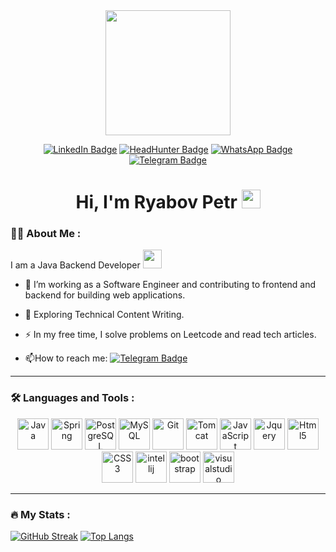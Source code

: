 
<div id="header" align="center">
  <img src="https://media.giphy.com/media/JU7wXXaDEsy7YzO0sI/giphy.gif" width="200"/>
  <p></p>
  
  <div id="badges">
    <a href="#"><img src="https://img.shields.io/badge/LinkedIn-blue?style=for-the-badge&logo=linkedin&logoColor=white" alt="LinkedIn Badge"/></a>
    <a href="#"><img src="https://img.shields.io/badge/HeadHunter-red?style=for-the-badge" alt="HeadHunter Badge"/></a>
    <a href="https://wa.me/79231040250"><img src="https://img.shields.io/badge/WhatsApp-neongreen?style=for-the-badge&logo=whatsapp&logoColor=white" alt="WhatsApp Badge"/></a>
    <a href="https://t.me/moi_dom_gorit"><img src="https://img.shields.io/badge/Telegram-blue?style=for-the-badge&logo=telegram&logoColor=white" alt="Telegram Badge"/></a>
  </div>

  <h1>
    Hi, I'm Ryabov Petr
    <img src="https://media.giphy.com/media/hvRJCLFzcasrR4ia7z/giphy.gif" width="30px"/>
  </h1>
</div>

### :man_technologist: About Me :
I am a Java Backend Developer <img src="https://media.giphy.com/media/WUlplcMpOCEmTGBtBW/giphy.gif" width="30">

- :telescope: I’m working as a Software Engineer and contributing to frontend and backend for building web applications.

- :seedling: Exploring Technical Content Writing.

- :zap: In my free time, I solve problems on Leetcode and read tech articles.

- :mailbox:How to reach me: [![Telegram Badge](https://img.shields.io/badge/RyabovPetr-blue?style=flat&logo=Telegram&logoColor=white)](https://t.me/moi_dom_gorit)

---

### :hammer_and_wrench: Languages and Tools :

<div align="center" dir="auto">
  <a target="_blank"><img height="50" title="Java" alt="Java" src="https://cdn.jsdelivr.net/gh/devicons/devicon/icons/java/java-original-wordmark.svg"></a>
  <a target="_blank"><img height="50" title="Spring" alt="Spring" src="https://cdn.jsdelivr.net/gh/devicons/devicon/icons/spring/spring-original-wordmark.svg"></a>
  <a target="_blank"><img height="50" title="PostgreSQL" alt="PostgreSQL" src="https://cdn.jsdelivr.net/gh/devicons/devicon/icons/postgresql/postgresql-original-wordmark.svg"></a>
  <a target="_blank"><img height="50" title="MySQL" alt="MySQL" src="https://cdn.jsdelivr.net/gh/devicons/devicon/icons/mysql/mysql-original-wordmark.svg"></a>
  <a target="_blank"><img height="50" title="Git" alt="Git" src="https://cdn.jsdelivr.net/gh/devicons/devicon/icons/git/git-original-wordmark.svg"></a>
  <a target="_blank"><img height="50" title="Tomcat" alt="Tomcat" src="https://cdn.jsdelivr.net/gh/devicons/devicon/icons/tomcat/tomcat-original-wordmark.svg"></a>
  <a target="_blank"><img height="50" title="JavaScript" alt="JavaScript" src="https://cdn.jsdelivr.net/gh/devicons/devicon/icons/javascript/javascript-original.svg"></a>
  <a target="_blank"><img height="50" title="Jquery" alt="Jquery" src="https://cdn.jsdelivr.net/gh/devicons/devicon/icons/jquery/jquery-original-wordmark.svg"></a>
  <a target="_blank"><img height="50" title="Html5" alt="Html5" src="https://cdn.jsdelivr.net/gh/devicons/devicon/icons/html5/html5-original-wordmark.svg"></a>
  <a target="_blank"><img height="50" title="CSS3" alt="CSS3" src="https://cdn.jsdelivr.net/gh/devicons/devicon/icons/css3/css3-original-wordmark.svg"></a>
  <a target="_blank"><img height="50" title="intellij" alt="intellij" src="https://cdn.jsdelivr.net/gh/devicons/devicon/icons/intellij/intellij-original.svg"></a>
  <a target="_blank"><img height="50" title="bootstrap" alt="bootstrap" src="https://cdn.jsdelivr.net/gh/devicons/devicon/icons/bootstrap/bootstrap-original.svg"></a>
  <a target="_blank"><img height="50" title="visualstudio" alt="visualstudio" src="https://cdn.jsdelivr.net/gh/devicons/devicon/icons/visualstudio/visualstudio-plain.svg"></a>
  
</div>

---

### :fire: My Stats :
[![GitHub Streak](https://github-readme-streak-stats.herokuapp.com?user=ryabovpetr)](https://git.io/streak-stats)
[![Top Langs](https://github-readme-stats.vercel.app/api/top-langs/?username=ryabovpetr&layout=compact&theme=vision-friendly-light)](https://github.com/anuraghazra/github-readme-stats)
